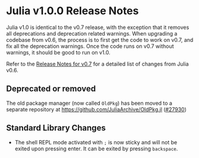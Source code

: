 Julia v1.0.0 Release Notes
==========================

Julia v1.0 is identical to the v0.7 release, with the exception that
it removes all deprecations and deprecation related warnings. When
upgrading a codebase from v0.6, the process is to first get the code
to work on v0.7, and fix all the deprecation warnings. Once the code
runs on v0.7 without warnings, it should be good to run on v1.0.

Refer to the [Release Notes for
v0.7](https://github.com/JuliaLang/julia/blob/master/HISTORY.md) for a
detailed list of changes from Julia v0.6.

Deprecated or removed
---------------------

The old package manager (now called `OldPkg`) has been moved to a
separate repository at https://github.com/JuliaArchive/OldPkg.jl ([#27930])

<!--- generated by NEWS-update.jl: -->
[#27930]: https://github.com/JuliaLang/julia/issues/27930

Standard Library Changes
---------------------
* The shell REPL mode activated with `;` is now sticky and will not be exited upon pressing enter. It can be exited by pressing `backspace`. 
